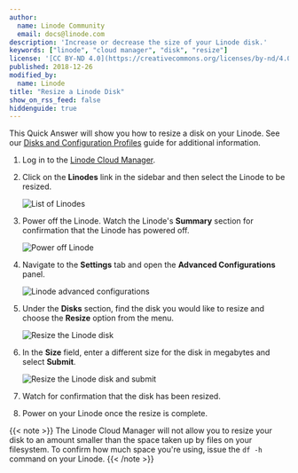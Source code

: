 ```yaml
---
author:
  name: Linode Community
  email: docs@linode.com
description: 'Increase or decrease the size of your Linode disk.'
keywords: ["linode", "cloud manager", "disk", "resize"]
license: '[CC BY-ND 4.0](https://creativecommons.org/licenses/by-nd/4.0)'
published: 2018-12-26
modified_by:
  name: Linode
title: "Resize a Linode Disk"
show_on_rss_feed: false
hiddenguide: true
---
```

This Quick Answer will show you how to resize a disk on your Linode. See our [Disks and Configuration Profiles](/docs/platform/disk-images/disk-images-and-configuration-profiles/) guide for additional information.

1. Log in to the [Linode Cloud Manager](https://cloud.linode.com/).

1. Click on the **Linodes** link in the sidebar and then select the Linode to be resized.

    ![List of Linodes](linodes-list.png "List of all your Linodes")

1. Power off the Linode. Watch the Linode's **Summary** section for confirmation that the Linode has powered off.

    ![Power off Linode](power-off.png "Power off your Linode")
1. Navigate to the **Settings** tab and open the **Advanced Configurations** panel.

    ![Linode advanced configurations](advanced-configurations.png "Linode advanced configurations")
1. Under the **Disks** section, find the disk you would like to resize and choose the **Resize** option from the menu.

    ![Resize the Linode disk](resize-linode.png "Resize the Linode Disk")

1. In the **Size** field, enter a different size for the disk in megabytes and select **Submit**.

    ![Resize the Linode disk and submit](submit-linode-resize.png "Resize the Linode disk and submit")

1. Watch for confirmation that the disk has been resized.

1. Power on your Linode once the resize is complete.

{{< note >}}
The Linode Cloud Manager will not allow you to resize your disk to an amount smaller than the space taken up by files on your filesystem. To confirm how much space you're using, issue the `df -h` command on your Linode.
{{< /note >}}
